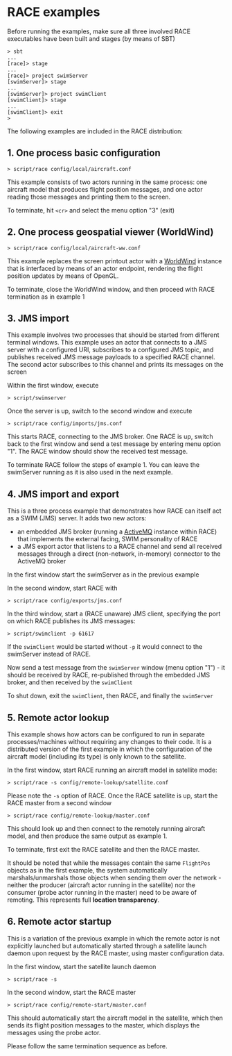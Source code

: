 # RACE examples
Before running the examples, make sure all three involved RACE executables have
been built and stages (by means of SBT)

    > sbt
    ...
    [race]> stage
    ...
    [race]> project swimServer
    [swimServer]> stage
    ...
    [swimServer]> project swimClient
    [swimClient]> stage
    ...
    [swimClient]> exit
    >

The following examples are included in the RACE distribution:

## 1. One process basic configuration

    > script/race config/local/aircraft.conf

This example consists of two actors running in the same process: one aircraft
model that produces flight position messages, and one actor reading those
messages and printing them to the screen.

To terminate, hit `<cr>` and select the menu option "3" (exit)


## 2. One process geospatial viewer (WorldWind)

    > script/race config/local/aircraft-ww.conf

This example replaces the screen printout actor with a [WorldWind](wwd) instance
that is interfaced by means of an actor endpoint, rendering the flight position
updates by means of OpenGL.

To terminate, close the WorldWind window, and then proceed with RACE termination
as in example 1


## 3. JMS import
This example involves two processes that should be started from different
terminal windows. This example uses an actor that connects to a JMS server with
a configured URI, subscribes to a configured JMS topic, and publishes received
JMS message payloads to a specified RACE channel. The second actor subscribes to
this channel and prints its messages on the screen

Within the first window, execute

    > script/swimserver

Once the server is up, switch to the second window and execute

    > script/race config/imports/jms.conf

This starts RACE, connecting to the JMS broker. One RACE is up, switch back to
the first window and send a test message by entering menu option "1". The RACE
window should show the received test message.

To terminate RACE follow the steps of example 1. You can leave the swimServer
running as it is also used in the next example.


## 4. JMS import and export
This is a three process example that demonstrates how RACE can itself act as a
SWIM (JMS) server. It adds two new actors:
  * an embedded JMS broker (running a [ActiveMQ](amq) instance within RACE) that
    implements the external facing, SWIM personality of RACE
  * a JMS export actor that listens to a RACE channel and send all received messages
    through a direct (non-network, in-memory) connector to the ActiveMQ broker

In the first window start the swimServer as in the previous example

In the second window, start RACE with

    > script/race config/exports/jms.conf

In the third window, start a (RACE unaware) JMS client, specifying the port on
which RACE publishes its JMS messages:

    > script/swimclient -p 61617

If the `swimClient` would be started without `-p` it would connect to the
swimServer instead of RACE.

Now send a test message from the `swimServer` window (menu option "1") - it
should be received by RACE, re-published through the embedded JMS broker, and
then received by the `swimClient`

To shut down, exit the `swimClient`, then RACE, and finally the `swimServer`

## 5. Remote actor lookup
This example shows how actors can be configured to run in separate
processes/machines without requiring any changes to their code. It is a
distributed version of the first example in which the configuration of the
aircraft model (including its type) is only known to the satellite.

In the first window, start RACE running an aircraft model in satellite mode:

    > script/race -s config/remote-lookup/satellite.conf

Please note the `-s` option of RACE. Once the RACE satellite is up, start the
RACE master from a second window

    > script/race config/remote-lookup/master.conf

This should look up and then connect to the remotely running aircraft model, and
then produce the same output as example 1.

To terminate, first exit the RACE satellite and then the RACE master.

It should be noted that while the messages contain the same `FlightPos` objects
as in the first example, the system automatically marshals/unmarshals those
objects when sending them over the network - neither the producer (aircraft
actor running in the satellite) nor the consumer (probe actor running in the
master) need to be aware of remoting. This represents full **location
transparency**.


## 6. Remote actor startup
This is a variation of the previous example in which the remote actor is not
explicitly launched but automatically started through a satellite launch daemon
upon request by the RACE master, using master configuration data.

In the first window, start the satellite launch daemon

    > script/race -s

In the second window, start the RACE master

    > script/race config/remote-start/master.conf

This should automatically start the aircraft model in the satellite, which then sends
its flight position messages to the master, which displays the messages using the
probe actor.

Please follow the same termination sequence as before.


[wwd]: http://worldwind.arc.nasa.gov/java/
[amq]: http://activemq.apache.org/